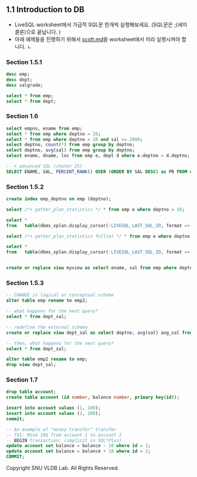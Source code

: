 ## 1.1 Introduction to DB

- LiveSQL worksheet에서 가급적 SQL문 한개씩 실행해보세요. (SQL문은 ;(세미콜론)으로 끝납니다. )
- 아래 예제들을 진행하기 위해서 [scott.md](./scott.md)을 worksheet에서 미리 실행시켜야 합니다. 
ㄴ
### Section 1.5.1

```sql
desc emp;
desc dept;
desc salgrade;

select * from emp;
select * from dept;
```

### Section 1.6

```sql
select empno, ename from emp;
select * from emp where deptno = 20;
select * from emp where deptno = 20 and sal >= 2000;
select deptno, count(*) from emp group by deptno;
select deptno, avg(sal) from emp group by deptno;
select ename, dname, loc from emp e, dept d where e.deptno = d.deptno;

-- + advanced SQL (chater 25)
SELECT ENAME, SAL, PERCENT_RANK() OVER (ORDER BY SAL DESC) as PR FROM emp;
```

### Section 1.5.2

```sql
create index emp_deptno on emp (deptno);

select /*+ gather_plan_statistics */ * from emp e where deptno = 10;

select *
from   table(dbms_xplan.display_cursor(:LIVESQL_LAST_SQL_ID, format => 'typical'));

select /*+ gather_plan_statistics full(e) */ * from emp e where deptno = 10;

select *
from   table(dbms_xplan.display_cursor(:LIVESQL_LAST_SQL_ID, format => 'typical'));


create or replace view myview as select ename, sal from emp where deptno = 10;
```

### Section 1.5.3

```sql
-- CHANGE in logical or conceptual schema
alter table emp rename to emp2;

-- what happens for the next query?
select * from dept_sal;

-- redefine the external schema
create or replace view dept_sal as select deptno, avg(sal) avg_sal from emp2 group by deptno;

-- then, what happens for the next query?
select * from dept_sal;

alter table emp2 rename to emp;
drop view dept_sal;
```

### Section 1.7

```sql
drop table account;
create table account (id number, balance number, primary key(id));

insert into account values (1, 100);
insert into account values (2, 200);
commit;

-- An example of "money transfer" transfer
-- TX1: Move 10$ from account 1 to account 2
-- BEGIN transaction; (implicit in SQL*Plus)
update account set balance = balance - 10 where id = 1;
update account set balance = balance + 10 where id = 2;
COMMIT;
```

Copyright SNU VLDB Lab. All Rights Reserved.